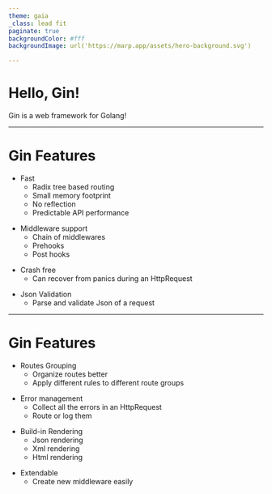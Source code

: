 ```yaml
---
theme: gaia
_class: lead fit
paginate: true
backgroundColor: #fff
backgroundImage: url('https://marp.app/assets/hero-background.svg')

---
```

# Hello, Gin!
Gin is a web framework for Golang!

---
# Gin Features
<div  class="container">
<div class="feature-boxes">

- Fast
  - Radix tree based routing
  - Small memory footprint
  - No reflection
  - Predictable API performance
</div>
<div class="feature-boxes">

- Middleware support
  - Chain of middlewares
  - Prehooks
  - Post hooks
</div>
<div class="feature-boxes">

- Crash free
  - Can recover from panics during an HttpRequest
</div>
<div class="feature-boxes">

- Json Validation
  - Parse and validate Json of a request

</div>
</div>

---

# Gin Features
<div  class="container">
<div class="feature-boxes">

- Routes Grouping
  - Organize routes better
  - Apply different rules to different route groups
</div>
<div class="feature-boxes">

- Error management
  - Collect all the errors in an HttpRequest
  - Route or log them
</div>
<div class="feature-boxes">

- Build-in Rendering
  - Json rendering
  - Xml rendering
  - Html rendering
</div>
<div class="feature-boxes">

- Extendable
  - Create new middleware easily

</div>
</div>